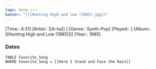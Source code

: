 ```yaml
---
tags: Song ⭐⭐⭐ 
banner: "![[Hunting High and Low (1985).jpg]]"
---
```

[Time:: 4:31]
[Artist:: [[A-ha]] ]
[Genre:: Synth-Pop]
[Played:: ]
[Album:: [[Hunting High and Low (1985)]]]
[Year:: 1985]
### Dates
````dataview
TABLE Favorite_Song
WHERE Favorite_Song = [[Here I Stand and Face the Rain]]
````